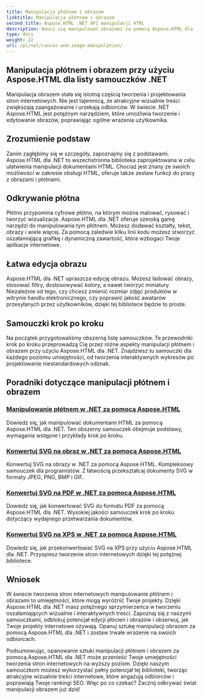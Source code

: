 ```yaml
---
title: Manipulacja płótnem i obrazem
linktitle: Manipulacja płótnem i obrazem
second_title: Aspose.HTML .NET API manipulacji HTML
description: Naucz się manipulować obrazami za pomocą Aspose.HTML dla .NET poprzez samouczki krok po kroku. Odkryj moc płótna i edycji obrazu.
type: docs
weight: 22
url: /pl/net/canvas-and-image-manipulation/
---
```


## Manipulacja płótnem i obrazem przy użyciu Aspose.HTML dla listy samouczków .NET

Manipulacja obrazem stała się istotną częścią tworzenia i projektowania stron internetowych. Nie jest tajemnicą, że atrakcyjne wizualnie treści zwiększają zaangażowanie i urzekają odbiorców. W świecie .NET Aspose.HTML jest potężnym narzędziem, które umożliwia tworzenie i edytowanie obrazów, poprawiając ogólne wrażenia użytkownika.

## Zrozumienie podstaw

Zanim zagłębimy się w szczegóły, zapoznajmy się z podstawami. Aspose.HTML dla .NET to wszechstronna biblioteka zaprojektowana w celu ułatwienia manipulacji dokumentami HTML. Chociaż jest znany ze swoich możliwości w zakresie obsługi HTML, oferuje także zestaw funkcji do pracy z obrazami i płótnami.

## Odkrywanie płótna

Płótno przypomina cyfrowe płótno, na którym można malować, rysować i tworzyć wizualizacje. Aspose.HTML dla .NET oferuje szeroką gamę narzędzi do manipulowania tym płótnem. Możesz dodawać kształty, tekst, obrazy i wiele więcej. Za pomocą zaledwie kilku linii kodu możesz stworzyć oszałamiającą grafikę i dynamiczną zawartość, która wzbogaci Twoje aplikacje internetowe.

## Łatwa edycja obrazu

Aspose.HTML dla .NET upraszcza edycję obrazu. Możesz ładować obrazy, stosować filtry, dostosowywać kolory, a nawet tworzyć miniatury. Niezależnie od tego, czy chcesz zmienić rozmiar zdjęć produktów w witrynie handlu elektronicznego, czy poprawić jakość awatarów przesyłanych przez użytkowników, dzięki tej bibliotece będzie to proste.

## Samouczki krok po kroku

Na początek przygotowaliśmy obszerną listę samouczków. Te przewodniki krok po kroku przeprowadzą Cię przez różne aspekty manipulacji płótnem i obrazem przy użyciu Aspose.HTML dla .NET. Znajdziesz tu samouczki dla każdego poziomu umiejętności, od tworzenia interaktywnych wykresów po projektowanie niestandardowych odznak.

## Poradniki dotyczące manipulacji płótnem i obrazem
### [Manipulowanie płótnem w .NET za pomocą Aspose.HTML](./manipulating-canvas/)
Dowiedz się, jak manipulować dokumentami HTML za pomocą Aspose.HTML dla .NET. Ten obszerny samouczek obejmuje podstawy, wymagania wstępne i przykłady krok po kroku.
### [Konwertuj SVG na obraz w .NET za pomocą Aspose.HTML](./convert-svg-to-image/)
Konwertuj SVG na obrazy w .NET za pomocą Aspose.HTML. Kompleksowy samouczek dla programistów. Z łatwością przekształcaj dokumenty SVG w formaty JPEG, PNG, BMP i GIF.
### [Konwertuj SVG na PDF w .NET za pomocą Aspose.HTML](./convert-svg-to-pdf/)
Dowiedz się, jak konwertować SVG do formatu PDF za pomocą Aspose.HTML dla .NET. Wysokiej jakości samouczek krok po kroku dotyczący wydajnego przetwarzania dokumentów.
### [Konwertuj SVG na XPS w .NET za pomocą Aspose.HTML](./convert-svg-to-xps/)
Dowiedz się, jak przekonwertować SVG na XPS przy użyciu Aspose.HTML dla .NET. Przyspiesz tworzenie stron internetowych dzięki tej potężnej bibliotece.

## Wniosek

W świecie tworzenia stron internetowych manipulowanie płótnem i obrazami to umiejętności, które mogą wyróżnić Twoje projekty. Dzięki Aspose.HTML dla .NET masz potężnego sprzymierzeńca w tworzeniu oszałamiających wizualnie i interaktywnych treści. Zapoznaj się z naszymi samouczkami, odblokuj potencjał edycji płócien i obrazów i obserwuj, jak Twoje projekty internetowe ożywają. Opanuj sztukę manipulacji obrazem za pomocą Aspose.HTML dla .NET i zostaw trwałe wrażenie na swoich odbiorcach.

Podsumowując, opanowanie sztuki manipulacji płótnem i obrazem za pomocą Aspose.HTML dla .NET może przenieść Twoje umiejętności tworzenia stron internetowych na wyższy poziom. Dzięki naszym samouczkom możesz wykorzystać pełny potencjał tej biblioteki, tworząc atrakcyjne wizualnie treści internetowe, które angażują odbiorców i poprawiają Twoje rankingi SEO. Więc po co czekać? Zacznij odkrywać świat manipulacji obrazem już dziś!